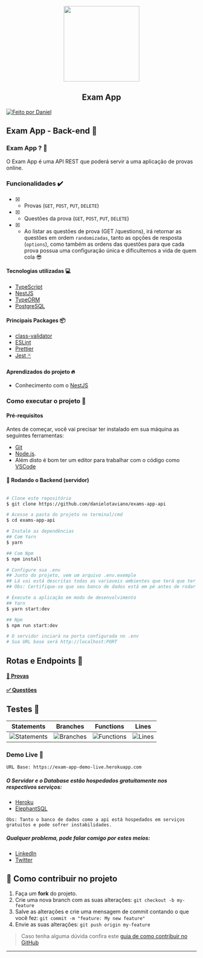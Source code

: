 
<p style="text-align: center;" width="100%" align="center">
  <a href="https://github.com/danielotaviano/exams-app-api"  target="blank" title="Exam App">
    <img src="https://miro.medium.com/max/2400/0*MPWi3-ddPZD0MCQD." width="200px" style="width: 200px;" />
  </a>
</p>
<h2 style="text-align: center;" width="100%" align="center">
  Exam App
</h2>





  <a  href="https://www.github.com/danielotaviano" style="margin: auto;">
    <img align="center" alt="Feito por Daniel" src="https://img.shields.io/badge/feito%20por-Daniel Otaviano-%237519C1">
  </a>

## Exam App - Back-end 🚪

### Exam App ?   🤔

O Exam App é uma API REST que poderá servir a uma aplicação de provas online.

### Funcionalidades ✔️

- [x] -   Provas (`GET`,  `POST`,  `PUT`,  `DELETE`)
- [x] -   Questões da prova (`GET`,  `POST`,  `PUT`,  `DELETE`)
- [x] - Ao listar as questões de prova (GET /questions),  irá retornar as questões em ordem `randomizadas`,  tanto as opções de resposta (`options`), como também as ordens das questões para que cada prova possua uma configuração única e dificultemos a vida de quem cola 😎


#### Tecnologias utilizadas 💻

- [TypeScript](https://www.typescriptlang.org/)
- [NestJS](https://nestjs.com/)
- [TypeORM](https://typeorm.io/#/)
- [PostgreSQL](https://www.postgresql.org/)

#### Principais Packages 📦
- [class-validator](https://github.com/typestack/class-validator)
- [ESLint](https://eslint.org/)
- [Prettier](https://prettier.io/)
- [Jest  🃏](https://jestjs.io/)

#### Aprendizados do projeto 🔥

- Conhecimento com o [NestJS](https://nestjs.com/)

###  Como executar o projeto 🚀

#### Pré-requisitos

Antes de começar, você vai precisar ter instalado em sua máquina as seguintes ferramentas:
- [Git](https://git-scm.com)
- [Node.js](https://nodejs.org/en/).
- Além disto é bom ter um editor para trabalhar com o código como [VSCode](https://code.visualstudio.com/)

#### 🎲 Rodando o Backend (servidor)

```bash

# Clone este repositório
$ git clone https://github.com/danielotaviano/exams-app-api

# Acesse a pasta do projeto no terminal/cmd
$ cd exams-app-api

# Instale as dependências
## Com Yarn
$ yarn

## Com Npm
$ npm install

# Configure sua .env
## Junto do projeto, vem um arquivo .env.exemple
## Lá vai está descritas todas as variaveis ambientes que terá que ter no seu .env!
## Obs: Certifique-se que seu banco de dados está em pé antes de rodar a aplicação

# Execute a aplicação em modo de desenvolvimento
## Yarn
$ yarn start:dev

## Npm
$ npm run start:dev

# O servidor inciará na porta configurada no .env
# Sua URL base será http://localhost:PORT

```

## Rotas e Endpoints 👾

#### [ 📝 Provas](./endpoints/provas.md)
#### [ ✅ Questões](./endpoints/questoes.md)

## Testes 🧪


| Statements                  | Branches                | Functions                 | Lines                |
| --------------------------- | ----------------------- | ------------------------- | -------------------- |
| ![Statements](https://img.shields.io/badge/Coverage-100%25-brightgreen.svg) | ![Branches](https://img.shields.io/badge/Coverage-100%25-brightgreen.svg) | ![Functions](https://img.shields.io/badge/Coverage-100%25-brightgreen.svg) | ![Lines](https://img.shields.io/badge/Coverage-100%25-brightgreen.svg)    |

### Demo Live 🔴
`URL Base: https://exam-app-demo-live.herokuapp.com`
##### O Servidor e o Database estão hospedados gratuitamente nos respectivos serviços:
- [Heroku](https://dashboard.heroku.com/)
- [ElephantSQL](https://www.elephantsql.com/)


`Obs: Tanto o banco de dados como a api está hospedados em serviços gratuitos e pode sofrer instabilidades.`

##### Qualquer problema, pode falar comigo por estes meios:
- [LinkedIn](https://www.linkedin.com/in/daniel-otaviano/)
- [Twitter](https://twitter.com/danigolkrai)

## 💪 Como contribuir no projeto

1. Faça um **fork** do projeto.
2. Crie uma nova branch com as suas alterações: `git checkout -b my-feature`
3. Salve as alterações e crie uma mensagem de commit contando o que você fez: `git commit -m "feature: My new feature"`
4. Envie as suas alterações: `git push origin my-feature`
> Caso tenha alguma dúvida confira este [guia de como contribuir no GitHub](./CONTRIBUTING.md)

---

